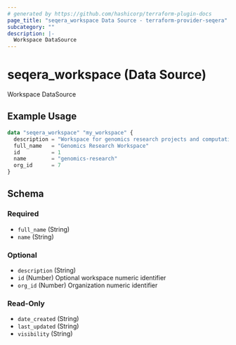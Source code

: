 ```yaml
---
# generated by https://github.com/hashicorp/terraform-plugin-docs
page_title: "seqera_workspace Data Source - terraform-provider-seqera"
subcategory: ""
description: |-
  Workspace DataSource
---
```


# seqera_workspace (Data Source)

Workspace DataSource

## Example Usage

```terraform
data "seqera_workspace" "my_workspace" {
  description = "Workspace for genomics research projects and computational biology workflows"
  full_name   = "Genomics Research Workspace"
  id          = 1
  name        = "genomics-research"
  org_id      = 7
}
```

<!-- schema generated by tfplugindocs -->
## Schema

### Required

- `full_name` (String)
- `name` (String)

### Optional

- `description` (String)
- `id` (Number) Optional workspace numeric identifier
- `org_id` (Number) Organization numeric identifier

### Read-Only

- `date_created` (String)
- `last_updated` (String)
- `visibility` (String)
